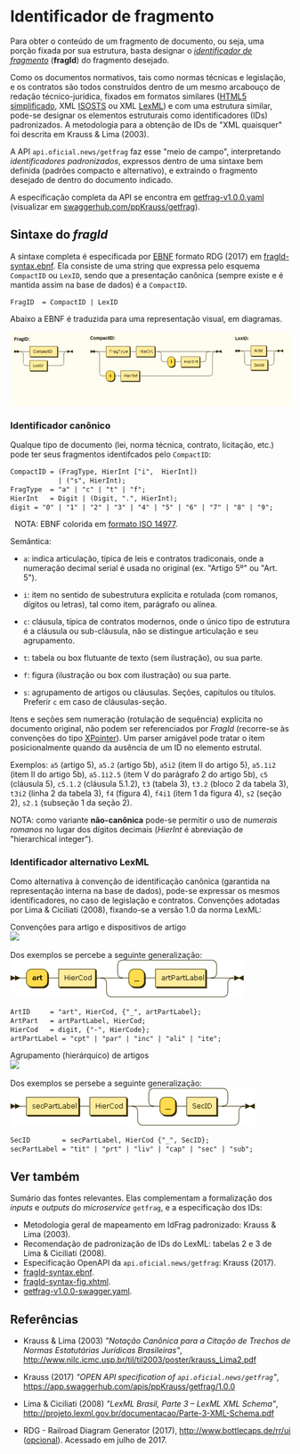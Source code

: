 
# Identificador de fragmento

Para obter o conteúdo de um fragmento de documento, ou seja, uma porção fixada por sua estrutura, basta designar o [*identificador de fragmento*](https://en.wikipedia.org/wiki/Fragment_identifier) (**fragId**) do fragmento desejado.

Como os documentos normativos, tais como normas técnicas e legislação, e os contratos são todos construídos dentro de um mesmo arcabouço de redação técnico-jurídica, fixados em formatos similares ([HTML5 simplificado](https://github.com/okfn-brasil/HTML5-onlyContent/blob/master/spec.md), XML [ISOSTS](http://www.iso.org/schema/isosts/v1.0/doc/) ou XML [LexML](http://projeto.lexml.gov.br/documentacao/Parte-3-XML-Schema.pdf)) e com uma estrutura similar, pode-se designar os elementos estruturais como identificadores (IDs) padronizados. A metodologia para a obtenção de IDs de "XML quaisquer" foi descrita em Krauss & Lima (2003).

A API `api.oficial.news/getfrag` faz esse "meio de campo", interpretando *identificadores padronizados*, expressos dentro de uma sintaxe bem definida (padrões compacto e alternativo), e extraindo o fragmento desejado de dentro do documento indicado.

A especificação completa da API se encontra em [getfrag-v1.0.0.yaml](getfrag-v1.0.0-swagger.yaml) (visualizar em [swaggerhub.com/ppKrauss/getfrag](https://app.swaggerhub.com/apis/ppKrauss/getfrag/1.0.0)).

## Sintaxe do *fragId*

A sintaxe completa é especificada por [EBNF](https://en.wikipedia.org/wiki/Extended_Backus%E2%80%93Naur_form) formato RDG (2017) em  [fragId-syntax.ebnf](fragId-syntax.ebnf). Ela consiste de uma string que expressa pelo esquema `CompactID` ou `LexID`, sendo que a presentação canônica (sempre existe e é mantida assim na base de dados) é a `CompactID`.

```ebnf
FragID  = CompactID | LexID
```

Abaixo a EBNF é traduzida para uma representação visual, em diagramas.

![](assets/fragId-syntax-diagram/fig1.png)

### Identificador canônico
Qualque tipo de documento (lei, norma técnica, contrato, licitação, etc.) pode ter seus fragmentos identifcados pelo `CompactID`:

```ebnf
CompactID = (FragType, HierInt ["i",  HierInt]) 
            | ("s", HierInt);
FragType  = "a" | "c" | "t" | "f";
HierInt   = Digit | (Digit, ".", HierInt);
digit = "0" | "1" | "2" | "3" | "4" | "5" | "6" | "7" | "8" | "9";
```
&nbsp; NOTA: EBNF colorida em [formato ISO 14977](https://en.wikipedia.org/wiki/Extended_Backus%E2%80%93Naur_form#Table_of_symbols).

Semântica:

* `a`: indica articulação, típica de leis e contratos tradiconais, onde a numeração decimal serial é usada no original (ex. "Artigo 5º" ou "Art. 5").

* `i`: item no sentido de subestrutura explícita e rotulada (com romanos, dígitos ou letras), tal como item, parágrafo ou alínea.

* `c`: cláusula, típica de contratos modernos, onde o único tipo de estrutura é a cláusula ou sub-cláusula, não se distingue articulação e seu agrupamento.

* `t`: tabela ou box flutuante de texto (sem ilustração), ou sua parte.

* `f`: figura (ilustração ou box com ilustração) ou sua parte.

* `s`: agrupamento de artigos ou cláusulas. Seções, capítulos ou títulos. Preferir `c` em caso de cláusulas-seção.

Itens e seções sem  numeração (rotulação de sequência) explícita no documento original, não podem ser referenciados por *FragId*  (recorre-se às convenções do tipo [XPointer](https://en.wikipedia.org/wiki/XPointer)).  Um parser amigável pode tratar o item posicionalmente quando da ausência de um ID no elemento estrutal.

Exemplos: `a5` (artigo 5), `a5.2` (artigo 5b), `a5i2` (item II do artigo 5), `a5.1i2` (item II do artigo 5b), `a5.1i2.5` (item V do parágrafo 2 do artigo 5b), `c5` (cláusula 5), `c5.1.2` (cláusula 5.1.2), `t3` (tabela 3), `t3.2` (bloco 2 da tabela 3), `t3i2` (linha 2 da tabela 3), `f4` (figura 4), `f4i1` (item 1 da figura 4), `s2` (seção 2), `s2.1` (subseção 1 da seção 2).

NOTA: como variante **não-canônica** pode-se permitir o uso de *numerais romanos* no lugar dos dígitos decimais (*HierInt* é abreviação de "hierarchical integer").

### Identificador alternativo LexML
Como alternativa à convenção de identificação canônica (garantida na representação interna na base de dados), pode-se expressar os mesmos identificadores, no caso de legislação e contratos. Convenções adotadas por Lima & Ciciliati (2008), fixando-se a versão 1.0 da norma LexML:

Convenções para artigo e dispositivos de artigo<br/>
![](https://raw.githubusercontent.com/okfn-brasil/trazdia/master/docs/assets/fragId-tablea1-artigos.png)

Dos exemplos se percebe a seguinte generalização:<br/>
![](assets/fragId-syntax-diagram/ArtID.png)

```ebnf
ArtID     = "art", HierCod, {"_", artPartLabel};
ArtPart   = artPartLabel, HierCod;
HierCod   = digit, {"-", HierCode};
artPartLabel = "cpt" | "par" | "inc" | "ali" | "ite";
```

Agrupamento (hierárquico) de artigos<br/>
![](https://raw.githubusercontent.com/okfn-brasil/trazdia/master/docs/assets/fragId-tablea2-secoes.png)

Dos exemplos se persebe a seguinte generalização:<br/>
![](assets/fragId-syntax-diagram/SecID.png)

```ebnf
SecID        = secPartLabel, HierCod {"_", SecID};
secPartLabel = "tit" | "prt" | "liv" | "cap" | "sec" | "sub";
```

## Ver também

Sumário das fontes relevantes. Elas complementam a formalização dos *inputs* e *outputs* do *microservice* `getfrag`, e a especificação dos IDs:

* Metodologia geral de mapeamento em IdFrag padronizado: Krauss & Lima (2003).
* Recomendação de padronização de IDs do LexML: tabelas 2 e 3 de Lima & Ciciliati (2008).
* Especificação OpenAPI da  `api.oficial.news/getfrag`: Krauss (2017).
* [fragId-syntax.ebnf](fragId-syntax.ebnf).
* [fragId-syntax-fig.xhtml](fragId-syntax-fig.xhtml).
* [getfrag-v1.0.0-swagger.yaml](getfrag-v1.0.0-swagger.yaml).

## Referências

* Krauss & Lima (2003) *"Notação Canônica para a Citação de Trechos de Normas Estatutárias Jurídicas Brasileiras"*, http://www.nilc.icmc.usp.br/til/til2003/poster/krauss_Lima2.pdf

* Krauss (2017) *"OPEN API specification of `api.oficial.news/getfrag`"*, https://app.swaggerhub.com/apis/ppKrauss/getfrag/1.0.0

* Lima & Ciciliati (2008) *"LexML Brasil, Parte 3 – LexML XML Schema"*, http://projeto.lexml.gov.br/documentacao/Parte-3-XML-Schema.pdf

* RDG - Railroad Diagram Generator (2017), http://www.bottlecaps.de/rr/ui ([opcional](https://github.com/Chrriis/RRDiagram)). Acessado em julho de 2017.
